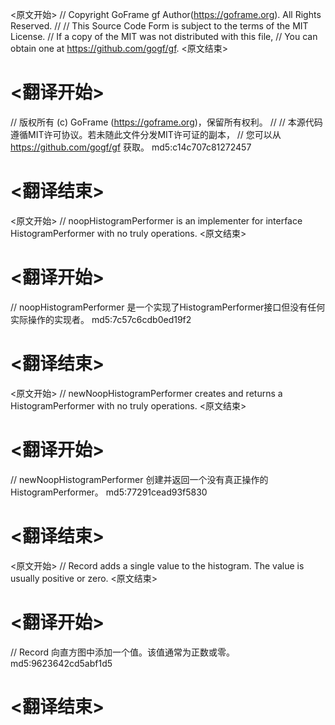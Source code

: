 
<原文开始>
// Copyright GoFrame gf Author(https://goframe.org). All Rights Reserved.
//
// This Source Code Form is subject to the terms of the MIT License.
// If a copy of the MIT was not distributed with this file,
// You can obtain one at https://github.com/gogf/gf.
<原文结束>

# <翻译开始>
// 版权所有 (c) GoFrame (https://goframe.org)，保留所有权利。
//
// 本源代码遵循MIT许可协议。若未随此文件分发MIT许可证的副本，
// 您可以从 https://github.com/gogf/gf 获取。 md5:c14c707c81272457
# <翻译结束>


<原文开始>
// noopHistogramPerformer is an implementer for interface HistogramPerformer with no truly operations.
<原文结束>

# <翻译开始>
// noopHistogramPerformer 是一个实现了HistogramPerformer接口但没有任何实际操作的实现者。 md5:7c57c6cdb0ed19f2
# <翻译结束>


<原文开始>
// newNoopHistogramPerformer creates and returns a HistogramPerformer with no truly operations.
<原文结束>

# <翻译开始>
// newNoopHistogramPerformer 创建并返回一个没有真正操作的 HistogramPerformer。 md5:77291cead93f5830
# <翻译结束>


<原文开始>
// Record adds a single value to the histogram. The value is usually positive or zero.
<原文结束>

# <翻译开始>
// Record 向直方图中添加一个值。该值通常为正数或零。 md5:9623642cd5abf1d5
# <翻译结束>

